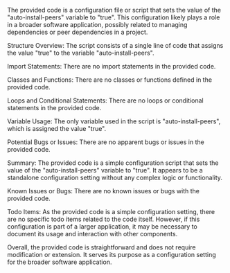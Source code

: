 The provided code is a configuration file or script that sets the value of the "auto-install-peers" variable to "true". This configuration likely plays a role in a broader software application, possibly related to managing dependencies or peer dependencies in a project.

Structure Overview:
The script consists of a single line of code that assigns the value "true" to the variable "auto-install-peers".

Import Statements:
There are no import statements in the provided code.

Classes and Functions:
There are no classes or functions defined in the provided code.

Loops and Conditional Statements:
There are no loops or conditional statements in the provided code.

Variable Usage:
The only variable used in the script is "auto-install-peers", which is assigned the value "true".

Potential Bugs or Issues:
There are no apparent bugs or issues in the provided code.

Summary:
The provided code is a simple configuration script that sets the value of the "auto-install-peers" variable to "true". It appears to be a standalone configuration setting without any complex logic or functionality.

Known Issues or Bugs:
There are no known issues or bugs with the provided code.

Todo Items:
As the provided code is a simple configuration setting, there are no specific todo items related to the code itself. However, if this configuration is part of a larger application, it may be necessary to document its usage and interaction with other components.

Overall, the provided code is straightforward and does not require modification or extension. It serves its purpose as a configuration setting for the broader software application.